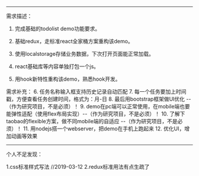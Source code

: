 
-------------------------------------------------------------
需求描述：

1. 完成基础的todolist demo功能要求。

2. 基础redux，走标准react全家桶方案重构该demo。

3. 使用localstorage存储业务数据，下次打开页面能正常加载。

4. react基础库等内容单独打包一个js。

5. 用hook新特性重构该demo，熟悉hook开发。

需求补充：
6. 任务名称输入框支持历史记录自动匹配
7. 每一个任务要加上时间戳，方便查看任务创建时间，格式为：月-日
8. 最后用bootstrap框架做UI优化 --（作为研究项目，不是必须）！
9. demo在pc端可以正常使用，在mobile端也要能弹性适配（使用flex布局实现）--（作为研究项目，不是必须）！
10. 了解下taobao的flexible方案，做不同mobile端的自适应 --（作为研究项目，不是必须）！
11. 用nodejs搭一个webserver，把demo在手机上跑起来
12. 优化UI，增加动画等效果

-------------------------------------------------------------
个人不足发现：

1.css标准样式写法   //2019-03-12
2.redux标准用法有点生疏了